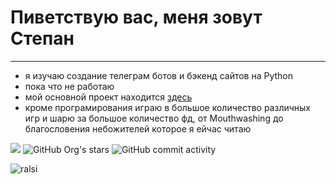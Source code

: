 # Пиветствую вас, меня зовут Степан
___
+ я изучаю создание телеграм ботов и бэкенд сайтов на Python
+ пока что не работаю
+ мой основной проект находится [здесь](https://github.com/Step111x/bot_full)
+ кроме програмирования играю в большое количество различных игр и шарю за большое количество фд, от Mouthwashing до благословения небожителей которое я ейчас читаю

[![](https://img.shields.io/badge/LeetCode-white?style=flat-square&link=stepmr4%40gmail.com)](https://leetcode.com/u/mr_Step/)
![GitHub Org's stars](https://img.shields.io/github/stars/Step111x?style=flat-square)
![GitHub commit activity](https://img.shields.io/github/commit-activity/t/Step111x/Step111x)










![ralsi](https://steamuserimages-a.akamaihd.net/ugc/1008188819385363440/72F2A5623E6030A355EB388FB756FC653A98251C/?imw=5000&imh=5000&ima=fit&impolicy=Letterbox&imcolor=%23000000&letterbox=false, 'ralsei')
